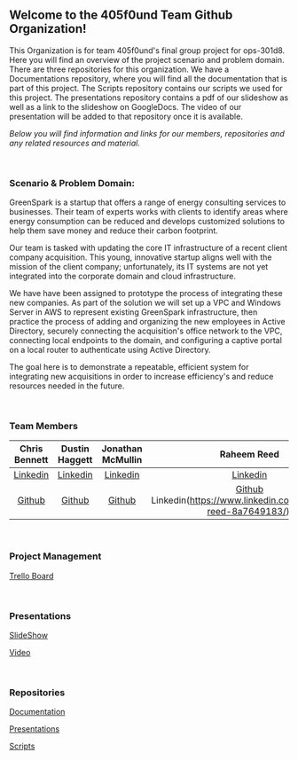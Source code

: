 <br>

## Welcome to the 405f0und Team Github Organization!

This Organization is for team 405f0und's final group project for ops-301d8. Here you will find an overview of the project scenario and problem domain. There are three repositories for this organization. We have a Documentations repository, where you will find all the documentation that is part of this project. The Scripts repository contains our scripts we used for this project. The presentations repository contains a pdf of our slideshow as well as a link to the slideshow on GoogleDocs. The video of our presentation will be added to that repository once it is available.


*Below you will find information and links for our members, repositories and any related resources and material.*


<br>

### Scenario & Problem Domain:

GreenSpark is a startup that offers a range of energy consulting services to businesses. Their team of experts works with clients to identify areas where energy consumption can be reduced and develops customized solutions to help them save money and reduce their carbon footprint.

Our team is tasked with updating the core IT infrastructure of a recent client company acquisition. This young, innovative startup aligns well with the mission of the client company; unfortunately, its IT systems are not yet integrated into the corporate domain and cloud infrastructure.

We have have been assigned to prototype the process of integrating these new companies. As part of the solution we will set up a VPC and Windows Server in AWS to represent existing GreenSpark infrastructure, then practice the process of adding and organizing the new employees in Active Directory, securely connecting the acquisition's office network to the VPC, connecting local endpoints to the domain, and configuring a captive portal on a local router to authenticate using Active Directory.

The goal here is to demonstrate a repeatable, efficient system for integrating new acquisitions in order to increase efficiency's and reduce resources needed in the future.


<br>


### Team Members

| Chris Bennett | Dustin Haggett | Jonathan McMullin | Raheem Reed |
|:----------------------:|:-----------------------:|:----------------------:|:----------------------:|
| [Linkedin]() | [Linkedin](https://www.linkedin.com/in/dustinhaggett) | [Linkedin](https://www.linkedin.com/in/jon-mcmullin-cybersecurity/) | [Linkedin]() |
| [Github](https://github.com/marsecguy) | [Github](https://github.com/dustinhaggett) | [Github](https://github.com/mcmullinj84) | [Github](https://github.com/reedraheem) Linkedin(https://www.linkedin.com/in/raheem-reed-8a7649183/).|


<br>

### Project Management

[Trello Board](https://trello.com/b/jIM8Jojh/ops-301-project-team-4)



<br>

### Presentations

[SlideShow]()

[Video]()


<br>

### Repositories

[Documentation](https://github.com/405f0und/Documentation)

[Presentations](https://github.com/405f0und/Presentations)

[Scripts](https://github.com/405f0und/Scripts)

